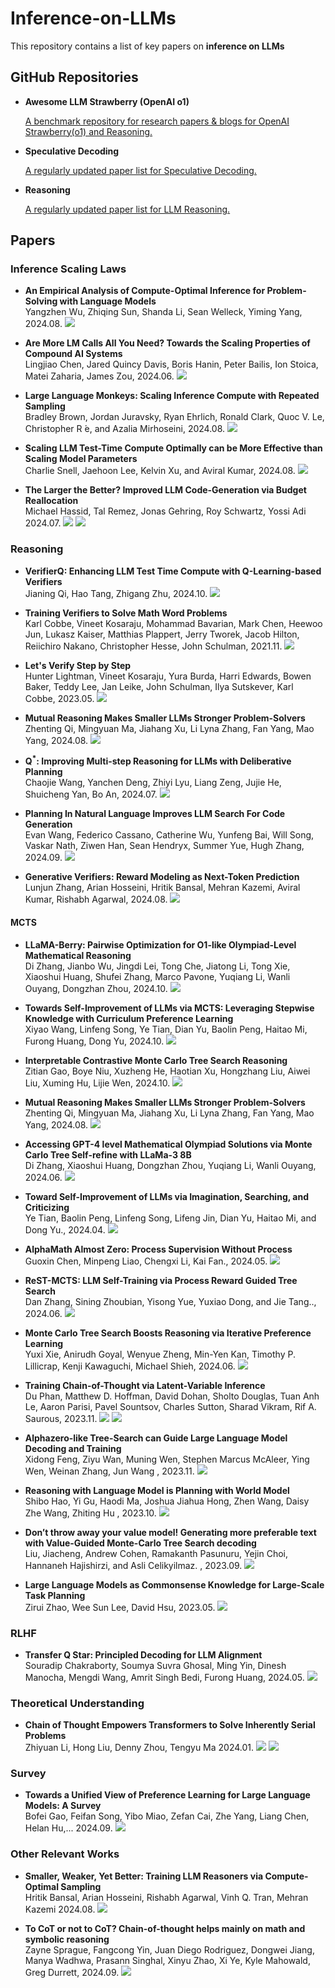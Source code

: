 # Inference-on-LLMs
This repository contains a list of key papers on **inference on LLMs**

## GitHub Repositories

- **Awesome LLM Strawberry (OpenAI o1)**  
 
  [A benchmark repository for research papers & blogs for OpenAI Strawberry(o1) and Reasoning.](https://github.com/hemingkx/Spec-Bench)

- **Speculative Decoding**
  
  [A regularly updated paper list for Speculative Decoding.](https://github.com/hemingkx/SpeculativeDecodingPapers/tree/main)


- **Reasoning**
  
  [A regularly updated paper list for LLM Reasoning.]( https://github.com/atfortes/Awesome-LLM-Reasoning)


## Papers

### Inference Scaling Laws

- **An Empirical Analysis of Compute-Optimal Inference for Problem-Solving with Language Models**  
  Yangzhen Wu, Zhiqing Sun, Shanda Li, Sean Welleck, Yiming Yang, 2024.08. ![](https://img.shields.io/badge/Arxiv-orange)
  
- **Are More LM Calls All You Need?  Towards the Scaling Properties of Compound AI Systems**  
  Lingjiao Chen, Jared Quincy Davis, Boris Hanin, Peter Bailis, Ion Stoica, Matei Zaharia, James Zou, 2024.06. ![](https://img.shields.io/badge/Arxiv-orange)
  
- **Large Language Monkeys: Scaling Inference Compute  with Repeated Sampling**  
  Bradley Brown, Jordan Juravsky, Ryan Ehrlich, Ronald Clark, Quoc V. Le, Christopher R ́e, and Azalia Mirhoseini, 2024.08. ![](https://img.shields.io/badge/Arxiv-orange)

- **Scaling LLM Test-Time Compute Optimally can be More Effective than Scaling Model Parameters**  
  Charlie Snell, Jaehoon Lee, Kelvin Xu, and Aviral Kumar, 2024.08. ![](https://img.shields.io/badge/DeepMind-blue)

- **The Larger the Better? Improved LLM Code-Generation via Budget Reallocation**  
  Michael Hassid, Tal Remez, Jonas Gehring, Roy Schwartz, Yossi Adi 2024.07. ![](https://img.shields.io/badge/COLM-orange) ![](https://img.shields.io/badge/OpenReview-orange)

### Reasoning

-  **VerifierQ: Enhancing LLM Test Time Compute with Q-Learning-based Verifiers**    
  Jianing Qi, Hao Tang, Zhigang Zhu, 2024.10. ![](https://img.shields.io/badge/Arxiv-orange)

- **Training Verifiers to Solve Math Word Problems**  
  Karl Cobbe, Vineet Kosaraju, Mohammad Bavarian, Mark Chen, Heewoo Jun, Lukasz Kaiser, Matthias Plappert, Jerry Tworek, Jacob Hilton, Reiichiro Nakano, Christopher Hesse, John Schulman, 2021.11.  ![](https://img.shields.io/badge/OpenAI-blue)

- **Let's Verify Step by Step**  
  Hunter Lightman, Vineet Kosaraju, Yura Burda, Harri Edwards, Bowen Baker, Teddy Lee, Jan Leike, John Schulman, Ilya Sutskever, Karl Cobbe, 2023.05.  ![](https://img.shields.io/badge/OpenAI-blue)

- **Mutual Reasoning Makes Smaller LLMs Stronger Problem-Solvers**  
  Zhenting Qi, Mingyuan Ma, Jiahang Xu, Li Lyna Zhang, Fan Yang, Mao Yang, 2024.08.  ![](https://img.shields.io/badge/Microsoft-blue)

-  **Q<sup>*</sup>: Improving Multi-step Reasoning for LLMs with Deliberative Planning**    
  Chaojie Wang, Yanchen Deng, Zhiyi Lyu, Liang Zeng, Jujie He, Shuicheng Yan, Bo An, 2024.07. ![](https://img.shields.io/badge/Arxiv-orange)

- **Planning In Natural Language Improves LLM Search For Code Generation**  
  Evan Wang, Federico Cassano, Catherine Wu, Yunfeng Bai, Will Song, Vaskar Nath, Ziwen Han, Sean Hendryx, Summer Yue, Hugh Zhang, 2024.09.  ![](https://img.shields.io/badge/ScaleAI-blue)

- **Generative Verifiers: Reward Modeling as Next-Token Prediction**  
  Lunjun Zhang, Arian Hosseini, Hritik Bansal, Mehran Kazemi, Aviral Kumar, Rishabh Agarwal, 2024.08.  ![](https://img.shields.io/badge/OpenAI-blue)

#### MCTS

-  **LLaMA-Berry: Pairwise Optimization for O1-like Olympiad-Level Mathematical Reasoning**    
 Di Zhang, Jianbo Wu, Jingdi Lei, Tong Che, Jiatong Li, Tong Xie, Xiaoshui Huang, Shufei Zhang, Marco Pavone, Yuqiang Li, Wanli Ouyang, Dongzhan Zhou, 2024.10. ![](https://img.shields.io/badge/Arxiv-orange)

-  **Towards Self-Improvement of LLMs via MCTS: Leveraging Stepwise Knowledge with Curriculum Preference Learning**    
  Xiyao Wang, Linfeng Song, Ye Tian, Dian Yu, Baolin Peng, Haitao Mi, Furong Huang, Dong Yu, 2024.10. ![](https://img.shields.io/badge/Arxiv-orange)

-  **Interpretable Contrastive Monte Carlo Tree Search Reasoning**    
  Zitian Gao, Boye Niu, Xuzheng He, Haotian Xu, Hongzhang Liu, Aiwei Liu, Xuming Hu, Lijie Wen, 2024.10. ![](https://img.shields.io/badge/Arxiv-orange)

-  **Mutual Reasoning Makes Smaller LLMs Stronger Problem-Solvers**    
  Zhenting Qi, Mingyuan Ma, Jiahang Xu, Li Lyna Zhang, Fan Yang, Mao Yang, 2024.08. ![](https://img.shields.io/badge/Arxiv-orange)


-  **Accessing GPT-4 level Mathematical Olympiad Solutions via Monte Carlo Tree Self-refine with LLaMa-3 8B**    
  Di Zhang, Xiaoshui Huang, Dongzhan Zhou, Yuqiang Li, Wanli Ouyang, 2024.06. ![](https://img.shields.io/badge/Arxiv-orange)

-  **Toward Self-Improvement of LLMs via Imagination, Searching, and Criticizing**    
  Ye Tian, Baolin Peng, Linfeng Song, Lifeng Jin, Dian Yu, Haitao Mi, and Dong Yu., 2024.04. ![](https://img.shields.io/badge/Arxiv-orange)

-  **AlphaMath Almost Zero: Process Supervision Without Process**    
  Guoxin Chen, Minpeng Liao, Chengxi Li, Kai Fan., 2024.05. ![](https://img.shields.io/badge/Arxiv-orange)

-  **ReST-MCTS: LLM Self-Training via Process Reward Guided Tree Search**    
  Dan Zhang, Sining Zhoubian, Yisong Yue, Yuxiao Dong, and Jie Tang.., 2024.06. ![](https://img.shields.io/badge/Arxiv-orange)

-  **Monte Carlo Tree Search Boosts Reasoning via Iterative Preference Learning**    
  Yuxi Xie, Anirudh Goyal, Wenyue Zheng, Min-Yen Kan, Timothy P. Lillicrap, Kenji Kawaguchi, Michael Shieh, 2024.06. ![](https://img.shields.io/badge/Arxiv-orange)

-  **Training Chain-of-Thought via Latent-Variable Inference**    
  Du Phan, Matthew D. Hoffman, David Dohan, Sholto Douglas, Tuan Anh Le, Aaron Parisi, Pavel Sountsov, Charles Sutton, Sharad Vikram, Rif A. Saurous, 2023.11. ![](https://img.shields.io/badge/Google-blue)  ![](https://img.shields.io/badge/NIPS-orange)

-  **Alphazero-like Tree-Search can Guide Large Language Model Decoding and Training**    
  Xidong Feng, Ziyu Wan, Muning Wen, Stephen Marcus McAleer, Ying Wen, Weinan Zhang, Jun Wang
, 2023.11. ![](https://img.shields.io/badge/NIPS_FMDM_Workshop-orange)

-  **Reasoning with Language Model is Planning with World Model**    
  Shibo Hao, Yi Gu, Haodi Ma, Joshua Jiahua Hong, Zhen Wang, Daisy Zhe Wang, Zhiting Hu
, 2023.10. ![](https://img.shields.io/badge/EMNLP-orange)

-  **Don’t throw away your value model! Generating more preferable text with Value-Guided Monte-Carlo Tree Search decoding**    
  Liu, Jiacheng, Andrew Cohen, Ramakanth Pasunuru, Yejin Choi, Hannaneh Hajishirzi, and Asli Celikyilmaz.
, 2023.09. ![](https://img.shields.io/badge/COLM-orange)

-  **Large Language Models as Commonsense Knowledge for Large-Scale Task Planning**    
  Zirui Zhao, Wee Sun Lee, David Hsu, 2023.05. ![](https://img.shields.io/badge/NIPS-orange)




### RLHF

-  **Transfer Q Star: Principled Decoding for LLM Alignment**    
Souradip Chakraborty, Soumya Suvra Ghosal, Ming Yin, Dinesh Manocha, Mengdi Wang, Amrit Singh Bedi, Furong Huang, 2024.05. ![](https://img.shields.io/badge/Arxiv-orange)

### Theoretical Understanding

- **Chain of Thought Empowers Transformers to Solve Inherently Serial Problems**  
  Zhiyuan Li, Hong Liu, Denny Zhou, Tengyu Ma 2024.01. ![](https://img.shields.io/badge/ICLR-orange) ![](https://img.shields.io/badge/OpenReview-orange)


### Survey

- **Towards a Unified View of Preference Learning for Large Language Models: A Survey**  
  Bofei Gao, Feifan Song, Yibo Miao, Zefan Cai, Zhe Yang, Liang Chen, Helan Hu,... 2024.09. ![](https://img.shields.io/badge/Arxiv-orange)
  
### Other Relevant Works

- **Smaller, Weaker, Yet Better: Training LLM Reasoners via Compute-Optimal Sampling**  
  Hritik Bansal, Arian Hosseini, Rishabh Agarwal, Vinh Q. Tran, Mehran Kazemi 2024.08. ![](https://img.shields.io/badge/DeepMind-blue)


- **To CoT or not to CoT? Chain-of-thought helps mainly on math and symbolic reasoning**    
Zayne Sprague, Fangcong Yin, Juan Diego Rodriguez, Dongwei Jiang, Manya Wadhwa, Prasann Singhal, Xinyu Zhao, Xi Ye, Kyle Mahowald, Greg Durrett, 2024.09. ![](https://img.shields.io/badge/Arxiv-orange)





